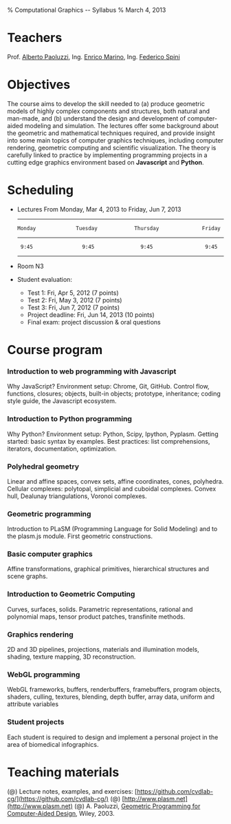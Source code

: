 % Computational Graphics -- Syllabus
% March 4, 2013


# Teachers

Prof. [Alberto Paoluzzi](http://www.dia.uniroma3.it/~paoluzzi),
Ing. [Enrico Marino](http://www.dia.uniroma3.it/~marino),
Ing. [Federico Spini](http://www.dia.uniroma3.it/~spini)

# Objectives

The course aims to develop the skill needed to (a) produce geometric models of  highly complex components and structures, both natural and man-made, and (b) understand the design and development of computer-aided modeling and simulation. The lectures offer some background about the geometric and mathematical techniques required, and provide insight into some main topics of computer graphics techniques, including computer rendering, geometric computing and scientific visualization. The theory is carefully linked to practice by implementing programming projects in a cutting edge graphics environment based on **Javascript** and **Python**.

# Scheduling

+ Lectures From Monday, Mar 4, 2013 to  Friday, Jun 7, 2013

  -------------       -------------       -------------        -------------
      Monday             Tuesday            Thursday              Friday
  -------------       -------------       -------------        -------------
       9:45                9:45               9:45                 9:45
  -------------       -------------       -------------        -------------

+ Room N3
+ Student evaluation:
  - Test 1: Fri, Apr 5, 2012  (7 points)
  - Test 2: Fri, May 3, 2012  (7 points)
  - Test 3: Fri, Jun 7, 2012  (7 points)
  - Project deadline: Fri, Jun 14, 2013  (10 points)
  - Final exam: project discussion & oral questions


##

# Course program


### Introduction to web programming with Javascript

Why JavaScript? Environment setup: Chrome, Git, GitHub. Control flow,
functions, closures; objects, built-in objects; prototype, inheritance; coding style guide, the Javascript ecosystem.


### Introduction to Python programming
Why Python? Environment setup: Python, Scipy, Ipython, Pyplasm.
Getting started: basic syntax by examples. Best practices: list comprehensions, iterators, documentation, optimization.



### Polyhedral geometry

Linear and affine spaces, convex sets, affine coordinates, cones, polyhedra. Cellular complexes: polytopal, simplicial and cuboidal complexes. Convex hull, Dealunay triangulations, Voronoi complexes.

### Geometric programming

Introduction to PLaSM (Programming Language for Solid Modeling) and to the plasm.js module. First geometric constructions.

### Basic computer graphics

Affine transformations, graphical primitives, hierarchical structures and scene graphs.

### Introduction to Geometric Computing

Curves, surfaces, solids. Parametric representations, rational and polynomial maps, tensor product patches, transfinite methods.

### Graphics rendering

2D and 3D pipelines, projections, materials and illumination models, shading, texture mapping, 3D reconstruction.

### WebGL programming

WebGL frameworks, buffers, renderbuffers, framebuffers, program objects, shaders, culling, textures, blending, depth buffer, array data, uniform and attribute variables

### Student projects

Each student is required to design and implement a personal project in the area of biomedical infographics.


# Teaching materials

(@) Lecture notes, examples, and exercises: [https://github.com/cvdlab-cg/](https://github.com/cvdlab-cg/)
(@) [http://www.plasm.net](http://www.plasm.net)
(@) A. Paoluzzi, [Geometric Programming for Computer-Aided Design](http://onlinelibrary.wiley.com/book/10.1002/0470013885), Wiley, 2003.




